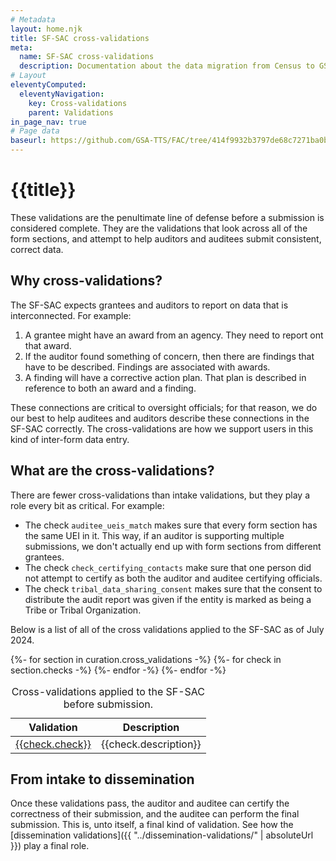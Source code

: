 ```yaml
---
# Metadata
layout: home.njk
title: SF-SAC cross-validations
meta:
  name: SF-SAC cross-validations
  description: Documentation about the data migration from Census to GSA.
# Layout
eleventyComputed:
  eleventyNavigation:
    key: Cross-validations
    parent: Validations
in_page_nav: true
# Page data
baseurl: https://github.com/GSA-TTS/FAC/tree/414f9932b3797de68c7271ba0b471c9b834062ce/backend/audit/cross_validation
---
```


# {{title}}

These validations are the penultimate line of defense before a submission is considered complete. They are the validations that look across all of the form sections, and attempt to help auditors and auditees submit consistent, correct data.

## Why cross-validations?

The SF-SAC expects grantees and auditors to report on data that is interconnected. For example:

1. A grantee might have an award from an agency. They need to report ont that award.
2. If the auditor found something of concern, then there are findings that have to be described. Findings are associated with awards.
3. A finding will have a corrective action plan. That plan is described in reference to both an award and a finding.

These connections are critical to oversight officials; for that reason, we do our best to help auditees and auditors describe these connections in the SF-SAC correctly. The cross-validations are how we support users in this kind of inter-form data entry.

## What are the cross-validations?

There are fewer cross-validations than intake validations, but they play a role every bit as critical. For example:

* The check `auditee_ueis_match` makes sure that every form section has the same UEI in it. This way, if an auditor is supporting multiple submissions, we don't actually end up with form sections from different grantees.
* The check `check_certifying_contacts` make sure that one person did not attempt to certify as both the auditor and auditee certifying officials.
* The check `tribal_data_sharing_consent` makes sure that the consent to distribute the audit report was given if the entity is marked as being a Tribe or Tribal Organization.

Below is a list of all of the cross validations applied to the SF-SAC as of July 2024.

<div class="usa-table-container" tabindex="0">
<table class="usa-table">
    <caption>
    Cross-validations applied to the SF-SAC before submission.
    </caption>
    <thead>
    <tr>
        <th scope="col">Validation</th>
        <th scope="col">Description</th>
    </tr>
    </thead>
    <tbody>
{%- for section in curation.cross_validations -%}
    {%- for check in section.checks -%}
        <tr>
            <td scope="row"><a href='{{ check.url | replace("BASEURL", baseurl) }}'>{{check.check}}</a></td>
            <td>{{check.description}}</td>
        </tr>
    {%- endfor -%}
{%- endfor -%}
</tbody>
</table>
</div>


## From intake to dissemination

Once these validations pass, the auditor and auditee can certify the correctness of their submission, and the auditee can perform the final submission. This is, unto itself, a final kind of validation. See how the [dissemination validations]({{ "../dissemination-validations/" | absoluteUrl }}) play a final role.
